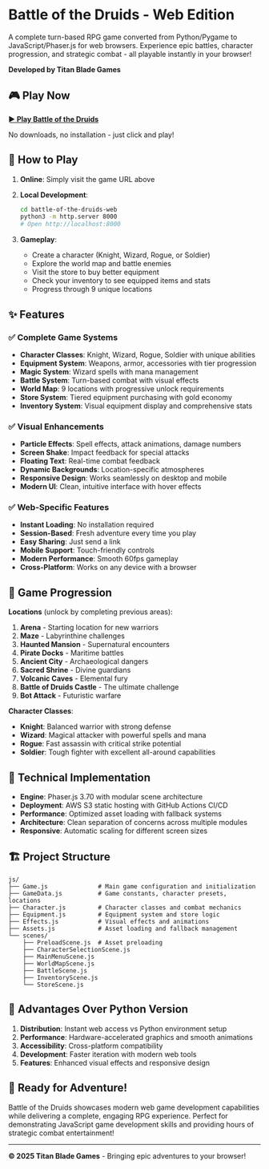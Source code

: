 # Battle of the Druids - Web Edition

A complete turn-based RPG game converted from Python/Pygame to JavaScript/Phaser.js for web browsers. Experience epic battles, character progression, and strategic combat - all playable instantly in your browser!

**Developed by Titan Blade Games**

## 🎮 Play Now

**[► Play Battle of the Druids](http://battle-of-the-druids-web.s3-website-ap-southeast-2.amazonaws.com/)**

No downloads, no installation - just click and play!

## 🚀 How to Play

1. **Online**: Simply visit the game URL above
2. **Local Development**:
   ```bash
   cd battle-of-the-druids-web
   python3 -m http.server 8000
   # Open http://localhost:8000
   ```

3. **Gameplay**:
   - Create a character (Knight, Wizard, Rogue, or Soldier)
   - Explore the world map and battle enemies
   - Visit the store to buy better equipment
   - Check your inventory to see equipped items and stats
   - Progress through 9 unique locations

## ✨ Features

### ✅ Complete Game Systems
- **Character Classes**: Knight, Wizard, Rogue, Soldier with unique abilities
- **Equipment System**: Weapons, armor, accessories with tier progression
- **Magic System**: Wizard spells with mana management
- **Battle System**: Turn-based combat with visual effects
- **World Map**: 9 locations with progressive unlock requirements
- **Store System**: Tiered equipment purchasing with gold economy
- **Inventory System**: Visual equipment display and comprehensive stats

### ✅ Visual Enhancements
- **Particle Effects**: Spell effects, attack animations, damage numbers
- **Screen Shake**: Impact feedback for special attacks
- **Floating Text**: Real-time combat feedback
- **Dynamic Backgrounds**: Location-specific atmospheres
- **Responsive Design**: Works seamlessly on desktop and mobile
- **Modern UI**: Clean, intuitive interface with hover effects

### ✅ Web-Specific Features
- **Instant Loading**: No installation required
- **Session-Based**: Fresh adventure every time you play
- **Easy Sharing**: Just send a link
- **Mobile Support**: Touch-friendly controls
- **Modern Performance**: Smooth 60fps gameplay
- **Cross-Platform**: Works on any device with a browser

## 🎯 Game Progression

**Locations** (unlock by completing previous areas):
1. **Arena** - Starting location for new warriors
2. **Maze** - Labyrinthine challenges  
3. **Haunted Mansion** - Supernatural encounters
4. **Pirate Docks** - Maritime battles
5. **Ancient City** - Archaeological dangers
6. **Sacred Shrine** - Divine guardians
7. **Volcanic Caves** - Elemental fury
8. **Battle of Druids Castle** - The ultimate challenge
9. **Bot Attack** - Futuristic warfare

**Character Classes**:
- **Knight**: Balanced warrior with strong defense
- **Wizard**: Magical attacker with powerful spells and mana
- **Rogue**: Fast assassin with critical strike potential
- **Soldier**: Tough fighter with excellent all-around capabilities

## 🔧 Technical Implementation

- **Engine**: Phaser.js 3.70 with modular scene architecture
- **Deployment**: AWS S3 static hosting with GitHub Actions CI/CD
- **Performance**: Optimized asset loading with fallback systems
- **Architecture**: Clean separation of concerns across multiple modules
- **Responsive**: Automatic scaling for different screen sizes

## 🏗️ Project Structure

```
js/
├── Game.js              # Main game configuration and initialization
├── GameData.js          # Game constants, character presets, locations
├── Character.js         # Character classes and combat mechanics
├── Equipment.js         # Equipment system and store logic
├── Effects.js           # Visual effects and animations
├── Assets.js            # Asset loading and fallback management
└── scenes/
    ├── PreloadScene.js  # Asset preloading
    ├── CharacterSelectionScene.js
    ├── MainMenuScene.js
    ├── WorldMapScene.js
    ├── BattleScene.js
    ├── InventoryScene.js
    └── StoreScene.js
```

## 🚀 Advantages Over Python Version

1. **Distribution**: Instant web access vs Python environment setup
2. **Performance**: Hardware-accelerated graphics and smooth animations
3. **Accessibility**: Cross-platform compatibility
4. **Development**: Faster iteration with modern web tools
5. **Features**: Enhanced visual effects and responsive design

## 🎪 Ready for Adventure!

Battle of the Druids showcases modern web game development capabilities while delivering a complete, engaging RPG experience. Perfect for demonstrating JavaScript game development skills and providing hours of strategic combat entertainment!

---

**© 2025 Titan Blade Games** - Bringing epic adventures to your browser!